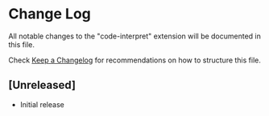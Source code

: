 # Change Log

All notable changes to the "code-interpret" extension will be documented in this file.

Check [Keep a Changelog](http://keepachangelog.com/) for recommendations on how to structure this file.

## [Unreleased]

- Initial release